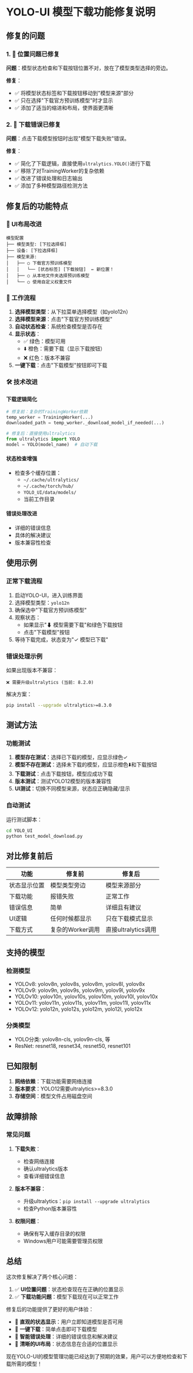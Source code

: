 # YOLO-UI 模型下载功能修复说明

## 修复的问题

### 1. 🎯 位置问题已修复
**问题**：模型状态检查和下载按钮位置不对，放在了模型类型选择的旁边。

**修复**：
- ✅ 将模型状态标签和下载按钮移动到"模型来源"部分
- ✅ 只在选择"下载官方预训练模型"时才显示
- ✅ 添加了适当的缩进和布局，使界面更清晰

### 2. 🔧 下载错误已修复
**问题**：点击下载模型按钮时出现"模型下载失败"错误。

**修复**：
- ✅ 简化了下载逻辑，直接使用`ultralytics.YOLO()`进行下载
- ✅ 移除了对TrainingWorker的复杂依赖
- ✅ 改进了错误处理和日志输出
- ✅ 添加了多种模型路径检测方法

## 修复后的功能特点

### 🎨 UI布局改进
```
模型配置
├── 模型类型: [下拉选择框]
├── 设备: [下拉选择框]
├── 模型来源:
│   ├── ○ 下载官方预训练模型
│   │   └── [状态标签] [下载按钮]  ← 新位置！
│   ├── ○ 从本地文件夹选择预训练模型
│   └── ○ 使用自定义权重文件
```

### 🔄 工作流程
1. **选择模型类型**：从下拉菜单选择模型（如yolo12n）
2. **选择模型来源**：点击"下载官方预训练模型"
3. **自动状态检查**：系统检查模型是否存在
4. **显示状态**：
   - ✅ 绿色：模型可用
   - ⬇️ 橙色：需要下载（显示下载按钮）
   - ❌ 红色：版本不兼容
5. **一键下载**：点击"下载模型"按钮即可下载

### 🛠️ 技术改进

#### 下载逻辑简化
```python
# 修复前：复杂的TrainingWorker依赖
temp_worker = TrainingWorker(...)
downloaded_path = temp_worker._download_model_if_needed(...)

# 修复后：直接使用ultralytics
from ultralytics import YOLO
model = YOLO(model_name)  # 自动下载
```

#### 状态检查增强
- 检查多个缓存位置：
  - `~/.cache/ultralytics/`
  - `~/.cache/torch/hub/`
  - `YOLO_UI/data/models/`
  - 当前工作目录

#### 错误处理改进
- 详细的错误信息
- 具体的解决建议
- 版本兼容性检查

## 使用示例

### 正常下载流程
1. 启动YOLO-UI，进入训练界面
2. 选择模型类型：`yolo12n`
3. 确保选中"下载官方预训练模型"
4. 观察状态：
   - 如果显示"⬇ 模型需要下载"和绿色下载按钮
   - 点击"下载模型"按钮
5. 等待下载完成，状态变为"✓ 模型已下载"

### 错误处理示例
如果出现版本不兼容：
```
❌ 需要升级ultralytics (当前: 8.2.0)
```
解决方案：
```bash
pip install --upgrade ultralytics>=8.3.0
```

## 测试方法

### 功能测试
1. **模型存在测试**：选择已下载的模型，应显示绿色✓
2. **模型不存在测试**：选择未下载的模型，应显示橙色⬇️和下载按钮
3. **下载测试**：点击下载按钮，模型应成功下载
4. **版本测试**：测试YOLO12模型的版本兼容性
5. **UI测试**：切换不同模型来源，状态应正确隐藏/显示

### 自动测试
运行测试脚本：
```bash
cd YOLO_UI
python test_model_download.py
```

## 对比修复前后

| 功能 | 修复前 | 修复后 |
|------|--------|--------|
| 状态显示位置 | 模型类型旁边 | 模型来源部分 |
| 下载功能 | 报错失败 | 正常工作 |
| 错误信息 | 简单 | 详细且有建议 |
| UI逻辑 | 任何时候都显示 | 只在下载模式显示 |
| 下载方式 | 复杂的Worker调用 | 直接ultralytics调用 |

## 支持的模型

### 检测模型
- YOLOv8: yolov8n, yolov8s, yolov8m, yolov8l, yolov8x
- YOLOv9: yolov9n, yolov9s, yolov9m, yolov9l, yolov9x
- YOLOv10: yolov10n, yolov10s, yolov10m, yolov10l, yolov10x
- YOLOv11: yolov11n, yolov11s, yolov11m, yolov11l, yolov11x
- YOLOv12: yolo12n, yolo12s, yolo12m, yolo12l, yolo12x

### 分类模型
- YOLO分类: yolov8n-cls, yolov9n-cls, 等
- ResNet: resnet18, resnet34, resnet50, resnet101

## 已知限制

1. **网络依赖**：下载功能需要网络连接
2. **版本要求**：YOLO12需要ultralytics>=8.3.0
3. **存储空间**：模型文件占用磁盘空间

## 故障排除

### 常见问题
1. **下载失败**：
   - 检查网络连接
   - 确认ultralytics版本
   - 查看详细错误信息

2. **版本不兼容**：
   - 升级ultralytics：`pip install --upgrade ultralytics`
   - 检查Python版本兼容性

3. **权限问题**：
   - 确保有写入缓存目录的权限
   - Windows用户可能需要管理员权限

## 总结

这次修复解决了两个核心问题：
1. ✅ **UI位置问题**：状态检查现在在正确的位置显示
2. ✅ **下载功能问题**：模型下载现在可以正常工作

修复后的功能提供了更好的用户体验：
- 🎯 **直观的状态显示**：用户立即知道模型是否可用
- 🚀 **一键下载**：简单点击即可下载模型
- 🔧 **智能错误处理**：详细的错误信息和解决建议
- 🎨 **清晰的UI布局**：状态信息在合适的位置显示

现在YOLO-UI的模型管理功能已经达到了预期的效果，用户可以方便地检查和下载所需的模型！ 